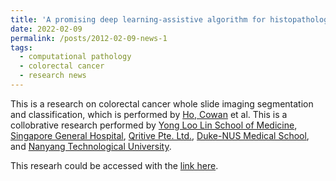 ```yaml
---
title: 'A promising deep learning-assistive algorithm for histopathological screening of colorectal cancer'
date: 2022-02-09
permalink: /posts/2012-02-09-news-1
tags:
  - computational pathology
  - colorectal cancer
  - research news
---
```


This is a research on colorectal cancer whole slide imaging segmentation and classification, which is performed by [Ho, Cowan](https://www.researchgate.net/profile/Cowan-Ho) et al. This is a collobrative research performed by [Yong Loo Lin School of Medicine](https://medicine.nus.edu.sg), [Singapore General Hospital](https://www.sgh.com.sg), [Qritive Pte. Ltd.](https://www.qritive.com), [Duke-NUS Medical School](https://www.duke-nus.edu.sg), and [Nanyang Technological University](https://www.ntu.edu.sg).

This researh could be accessed with the [link here](https://www.nature.com/articles/s41598-022-06264-x).